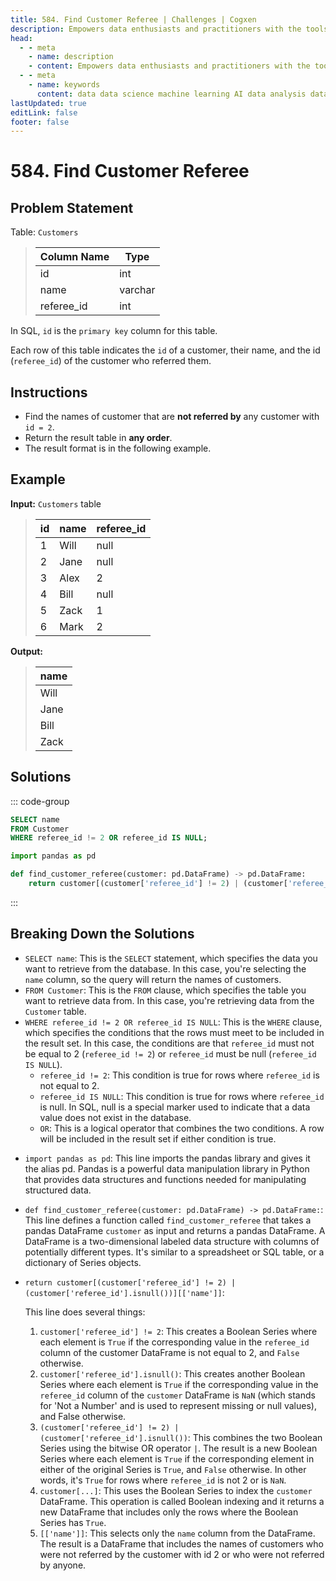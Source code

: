 ```yaml
---
title: 584. Find Customer Referee | Challenges | Cogxen
description: Empowers data enthusiasts and practitioners with the tools and knowledge to unlock the potential of data.
head:
  - - meta
    - name: description
    - content: Empowers data enthusiasts and practitioners with the tools and knowledge to unlock the potential of data.
  - - meta
    - name: keywords
      content: data data science machine learning AI data analysis data-driven data enthusiasts data practitioners
lastUpdated: true
editLink: false
footer: false
---
```


# 584. Find Customer Referee

## Problem Statement

Table: `Customers`

> | Column Name | Type    |
> | ----------- | ------- |
> | id          | int     |
> | name        | varchar |
> | referee_id  | int     |

In SQL, `id` is the `primary key` column for this table.

Each row of this table indicates the `id` of a customer, their name, and the id (`referee_id`) of the customer who referred them.

## Instructions

- Find the names of customer that are **not referred by** any customer with `id = 2`.
- Return the result table in **any order**.
- The result format is in the following example.

## Example

**Input:** `Customers` table

> | id  | name | referee_id |
> | --- | ---- | ---------- |
> | 1   | Will | null       |
> | 2   | Jane | null       |
> | 3   | Alex | 2          |
> | 4   | Bill | null       |
> | 5   | Zack | 1          |
> | 6   | Mark | 2          |

**Output:**

> | name |
> | ---- |
> | Will |
> | Jane |
> | Bill |
> | Zack |

## Solutions

::: code-group

```sql [PostgreSQL] :line-numbers
SELECT name
FROM Customer
WHERE referee_id != 2 OR referee_id IS NULL;
```

```python [Pandas] :line-numbers
import pandas as pd

def find_customer_referee(customer: pd.DataFrame) -> pd.DataFrame:
    return customer[(customer['referee_id'] != 2) | (customer['referee_id'].isnull())][['name']]
```

:::

## Breaking Down the Solutions

<CustomAccordion title="PostgreSQL" submitted_by="@noeyislearning" submit_github_url="https://github.com/noeyislearning" :collapsed=false>

- `SELECT name`: This is the `SELECT` statement, which specifies the data you want to retrieve from the database. In this case, you're selecting the `name` column, so the query will return the names of customers.
- `FROM Customer`: This is the `FROM` clause, which specifies the table you want to retrieve data from. In this case, you're retrieving data from the `Customer` table.
- `WHERE referee_id != 2 OR referee_id IS NULL`: This is the `WHERE` clause, which specifies the conditions that the rows must meet to be included in the result set. In this case, the conditions are that `referee_id` must not be equal to 2 (`referee_id != 2`) or `referee_id` must be null (`referee_id IS NULL`).
  - `referee_id != 2`: This condition is true for rows where `referee_id` is not equal to 2.
  - `referee_id IS NULL`: This condition is true for rows where `referee_id` is null. In SQL, null is a special marker used to indicate that a data value does not exist in the database.
  - `OR`: This is a logical operator that combines the two conditions. A row will be included in the result set if either condition is true.

</CustomAccordion>

<CustomAccordion title="Pandas" submitted_by="@noeyislearning" submit_github_url="https://github.com/noeyislearning">

- `import pandas as pd`: This line imports the pandas library and gives it the alias pd. Pandas is a powerful data manipulation library in Python that provides data structures and functions needed for manipulating structured data.
- `def find_customer_referee(customer: pd.DataFrame) -> pd.DataFrame:`: This line defines a function called `find_customer_referee` that takes a pandas DataFrame `customer` as input and returns a pandas DataFrame. A DataFrame is a two-dimensional labeled data structure with columns of potentially different types. It's similar to a spreadsheet or SQL table, or a dictionary of Series objects.
- `return customer[(customer['referee_id'] != 2) | (customer['referee_id'].isnull())][['name']]`:

  This line does several things:

  1. `customer['referee_id'] != 2`: This creates a Boolean Series where each element is `True` if the corresponding value in the `referee_id` column of the customer DataFrame is not equal to 2, and `False` otherwise.
  2. `customer['referee_id'].isnull()`: This creates another Boolean Series where each element is `True` if the corresponding value in the `referee_id` column of the `customer` DataFrame is `NaN` (which stands for 'Not a Number' and is used to represent missing or null values), and False otherwise.
  3. `(customer['referee_id'] != 2) | (customer['referee_id'].isnull())`: This combines the two Boolean Series using the bitwise OR operator `|`. The result is a new Boolean Series where each element is `True` if the corresponding element in either of the original Series is `True`, and `False` otherwise. In other words, it's `True` for rows where `referee_id` is not 2 or is `NaN`.
  4. `customer[...]`: This uses the Boolean Series to index the `customer` DataFrame. This operation is called Boolean indexing and it returns a new DataFrame that includes only the rows where the Boolean Series has `True`.
  5. `[['name']]`: This selects only the `name` column from the DataFrame. The result is a DataFrame that includes the names of customers who were not referred by the customer with id 2 or who were not referred by anyone.

</CustomAccordion>
